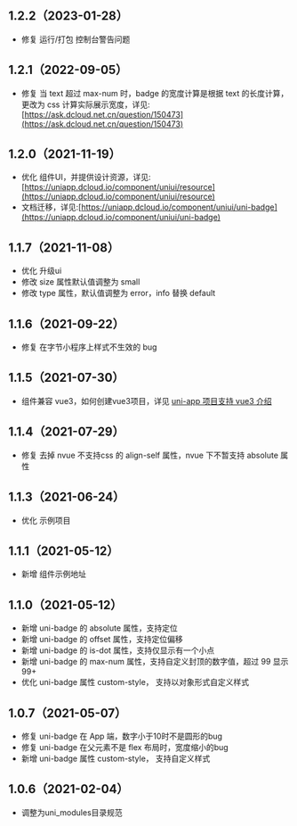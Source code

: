 ## 1.2.2（2023-01-28）

-   修复 运行/打包 控制台警告问题

## 1.2.1（2022-09-05）

-   修复 当 text 超过 max-num 时，badge 的宽度计算是根据 text 的长度计算，更改为 css 计算实际展示宽度，详见:[https://ask.dcloud.net.cn/question/150473](https://ask.dcloud.net.cn/question/150473)

## 1.2.0（2021-11-19）

-   优化 组件UI，并提供设计资源，详见:[https://uniapp.dcloud.io/component/uniui/resource](https://uniapp.dcloud.io/component/uniui/resource)
-   文档迁移，详见:[https://uniapp.dcloud.io/component/uniui/uni-badge](https://uniapp.dcloud.io/component/uniui/uni-badge)

## 1.1.7（2021-11-08）

-   优化 升级ui
-   修改 size 属性默认值调整为 small
-   修改 type 属性，默认值调整为 error，info 替换 default

## 1.1.6（2021-09-22）

-   修复 在字节小程序上样式不生效的 bug

## 1.1.5（2021-07-30）

-   组件兼容 vue3，如何创建vue3项目，详见 [uni-app 项目支持 vue3 介绍](https://ask.dcloud.net.cn/article/37834)

## 1.1.4（2021-07-29）

-   修复 去掉 nvue 不支持css 的 align-self 属性，nvue 下不暂支持 absolute 属性

## 1.1.3（2021-06-24）

-   优化 示例项目

## 1.1.1（2021-05-12）

-   新增 组件示例地址

## 1.1.0（2021-05-12）

-   新增 uni-badge 的 absolute 属性，支持定位
-   新增 uni-badge 的 offset 属性，支持定位偏移
-   新增 uni-badge 的 is-dot 属性，支持仅显示有一个小点
-   新增 uni-badge 的 max-num 属性，支持自定义封顶的数字值，超过 99 显示99+
-   优化 uni-badge 属性 custom-style， 支持以对象形式自定义样式

## 1.0.7（2021-05-07）

-   修复 uni-badge 在 App 端，数字小于10时不是圆形的bug
-   修复 uni-badge 在父元素不是 flex 布局时，宽度缩小的bug
-   新增 uni-badge 属性 custom-style， 支持自定义样式

## 1.0.6（2021-02-04）

-   调整为uni_modules目录规范
